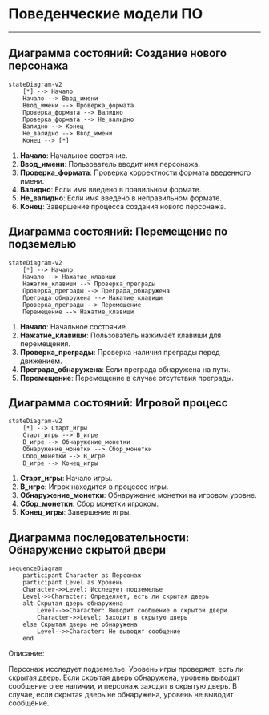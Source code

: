 # Поведенческие модели ПО
-------

## Диаграмма состояний: Создание нового персонажа

```mermaid
stateDiagram-v2
    [*] --> Начало
    Начало --> Ввод_имени
    Ввод_имени --> Проверка_формата
    Проверка_формата --> Валидно
    Проверка_формата --> Не_валидно
    Валидно --> Конец
    Не_валидно --> Ввод_имени
    Конец --> [*]
```

1. **Начало**: Начальное состояние.
2. **Ввод_имени**: Пользователь вводит имя персонажа.
3. **Проверка_формата**: Проверка корректности формата введенного имени.
4. **Валидно**: Если имя введено в правильном формате.
5. **Не_валидно**: Если имя введено в неправильном формате.
6. **Конец**: Завершение процесса создания нового персонажа.

## Диаграмма состояний: Перемещение по подземелью

```mermaid
stateDiagram-v2
    [*] --> Начало
    Начало --> Нажатие_клавиши
    Нажатие_клавиши --> Проверка_преграды
    Проверка_преграды --> Преграда_обнаружена
    Преграда_обнаружена --> Нажатие_клавиши
    Проверка_преграды --> Перемещение
    Перемещение --> Нажатие_клавиши
```

1. **Начало**: Начальное состояние.
2. **Нажатие_клавиши**: Пользователь нажимает клавиши для перемещения.
3. **Проверка_преграды**: Проверка наличия преграды перед движением.
4. **Преграда_обнаружена**: Если преграда обнаружена на пути.
5. **Перемещение**: Перемещение в случае отсутствия преграды.

## Диаграмма состояний: Игровой процесс

```mermaid
stateDiagram-v2
    [*] --> Старт_игры
    Старт_игры --> В_игре
    В_игре --> Обнаружение_монетки
    Обнаружение_монетки --> Сбор_монетки
    Сбор_монетки --> В_игре
    В_игре --> Конец_игры
```

1. **Старт_игры**: Начало игры.
2. **В_игре**: Игрок находится в процессе игры.
3. **Обнаружение_монетки**: Обнаружение монетки на игровом уровне.
4. **Сбор_монетки**: Сбор монетки игроком.
5. **Конец_игры**: Завершение игры.

## Диаграмма последовательности: Обнаружение скрытой двери

```mermaid
sequenceDiagram
    participant Character as Персонаж
    participant Level as Уровень
    Character->>Level: Исследует подземелье
    Level->>Character: Определяет, есть ли скрытая дверь
    alt Скрытая дверь обнаружена
        Level-->>Character: Выводит сообщение о скрытой двери
        Character->>Level: Заходит в скрытую дверь
    else Скрытая дверь не обнаружена
        Level-->>Character: Не выводит сообщение
    end
```

Описание:

Персонаж исследует подземелье. Уровень игры проверяет, есть ли скрытая дверь. Если скрытая дверь обнаружена, уровень выводит сообщение о ее наличии, и персонаж заходит в скрытую дверь. В случае, если скрытая дверь не обнаружена, уровень не выводит сообщение.	